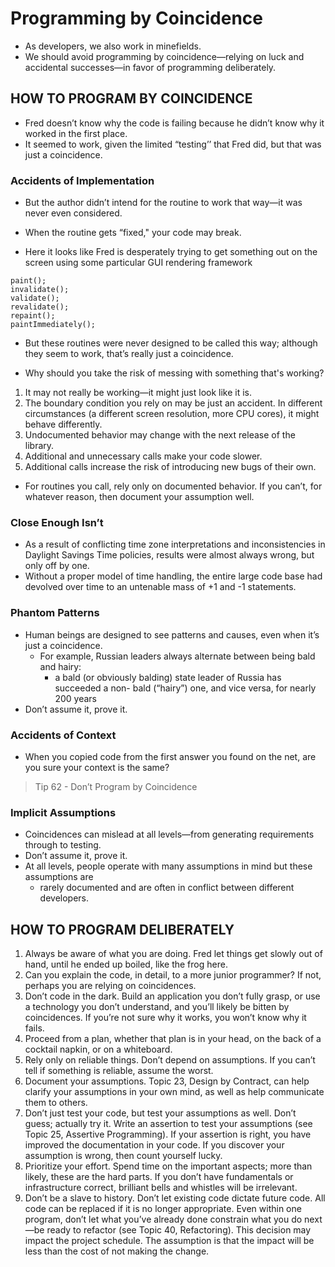 # Programming by Coincidence
- As developers, we also work in minefields.
- We should avoid programming by coincidence—relying on luck and accidental successes—in favor of programming deliberately.

## HOW TO PROGRAM BY COINCIDENCE 
- Fred doesn’t know why the code is failing because he didn’t know why it worked in the first place.
- It seemed to work, given the limited “testing’’ that Fred did, but that was just a coincidence.

### Accidents of Implementation 
- But the author didn’t intend for the routine to work that way—it was never even considered.
- When the routine gets “fixed," your code may break.


- Here it looks like Fred is desperately trying to get something out on the screen using some particular GUI rendering framework
```
paint();
invalidate();
validate();
revalidate();
repaint();
paintImmediately();
```
- But these routines were never designed to be called this way; although they seem to work, that’s really just a coincidence.


- Why should you take the risk of messing with something that's working?
1. It may not really be working—it might just look like it is.
2. The boundary condition you rely on may be just an accident. In different circumstances (a different screen resolution, more CPU cores), it might behave differently. 
3. Undocumented behavior may change with the next release of the library. 
4. Additional and unnecessary calls make your code slower. 
5. Additional calls increase the risk of introducing new bugs of their own.

- For routines you call, rely only on documented behavior. If you can’t, for whatever reason, then document your assumption well.

### Close Enough Isn’t 
- As a result of conflicting time zone interpretations and inconsistencies in Daylight Savings Time policies, results were almost always wrong, but only off by one.
- Without a proper model of time handling, the entire large code base had devolved over time to an untenable mass of +1 and -1 statements.

### Phantom Patterns 
- Human beings are designed to see patterns and causes, even when it’s just a coincidence.
  - For example, Russian leaders always alternate between being bald and hairy: 
    - a bald (or obviously balding) state leader of Russia has succeeded a non- bald (“hairy”) one, and vice versa, for nearly 200 years
- Don’t assume it, prove it.

### Accidents of Context 
- When you copied code from the first answer you found on the net, are you sure your context is the same?

> Tip 62 - Don’t Program by Coincidence

### Implicit Assumptions 
- Coincidences can mislead at all levels—from generating requirements through to testing.
- Don’t assume it, prove it.
- At all levels, people operate with many assumptions in mind but these assumptions are 
  - rarely documented and are often in conflict between different developers.

## HOW TO PROGRAM DELIBERATELY 
1. Always be aware of what you are doing. Fred let things get slowly out of hand, until he ended up boiled, like the frog here.
2. Can you explain the code, in detail, to a more junior programmer? If not, perhaps you are relying on coincidences. 
3. Don’t code in the dark. Build an application you don’t fully grasp, or use a technology you don’t understand, and you’ll likely be bitten by coincidences. If you’re not sure why it works, you won’t know why it fails. 
4. Proceed from a plan, whether that plan is in your head, on the back of a cocktail napkin, or on a whiteboard.
5. Rely only on reliable things. Don’t depend on assumptions. If you can’t tell if something is reliable, assume the worst. 
6. Document your assumptions. Topic 23, Design by Contract, can help clarify your assumptions in your own mind, as well as help communicate them to others. 
7. Don’t just test your code, but test your assumptions as well. Don’t guess; actually try it. Write an assertion to test your assumptions (see Topic 25, Assertive Programming). If your assertion is right, you have improved the documentation in your code. If you discover your assumption is wrong, then count yourself lucky. 
8. Prioritize your effort. Spend time on the important aspects; more than likely, these are the hard parts. If you don’t have fundamentals or infrastructure correct, brilliant bells and whistles will be irrelevant. 
9. Don’t be a slave to history. Don’t let existing code dictate future code. All code can be replaced if it is no longer appropriate. Even within one program, don’t let what you’ve already done constrain what you do next—be ready to refactor (see Topic 40, Refactoring). This decision may impact the project schedule. The assumption is that the impact will be less than the cost of not making the change.

